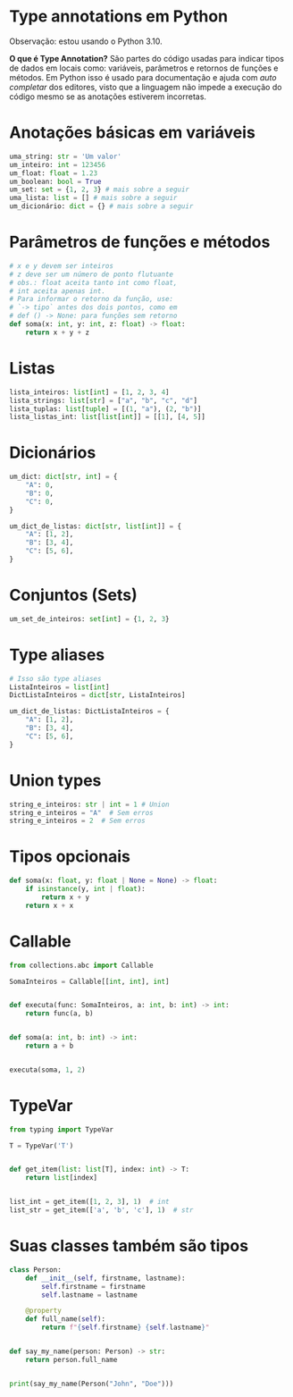 # Type annotations em Python

Observação: estou usando o Python 3.10.

**O que é Type Annotation?** São partes do código usadas para indicar tipos de
dados em locais como: variáveis, parâmetros e retornos de funções e métodos. Em
Python isso é usado para documentação e ajuda com _auto completar_ dos editores,
visto que a linguagem não impede a execução do código mesmo se as anotações
estiverem incorretas.

# Anotações básicas em variáveis

```python
uma_string: str = 'Um valor'
um_inteiro: int = 123456
um_float: float = 1.23
um_boolean: bool = True
um_set: set = {1, 2, 3} # mais sobre a seguir
uma_lista: list = [] # mais sobre a seguir
um_dicionário: dict = {} # mais sobre a seguir
```

# Parâmetros de funções e métodos

```python
# x e y devem ser inteiros
# z deve ser um número de ponto flutuante
# obs.: float aceita tanto int como float,
# int aceita apenas int.
# Para informar o retorno da função, use:
# `-> tipo` antes dos dois pontos, como em
# def () -> None: para funções sem retorno
def soma(x: int, y: int, z: float) -> float:
    return x + y + z
```

# Listas

```python
lista_inteiros: list[int] = [1, 2, 3, 4]
lista_strings: list[str] = ["a", "b", "c", "d"]
lista_tuplas: list[tuple] = [(1, "a"), (2, "b")]
lista_listas_int: list[list[int]] = [[1], [4, 5]]
```

# Dicionários

```python
um_dict: dict[str, int] = {
    "A": 0,
    "B": 0,
    "C": 0,
}

um_dict_de_listas: dict[str, list[int]] = {
    "A": [1, 2],
    "B": [3, 4],
    "C": [5, 6],
}
```

# Conjuntos (Sets)

```python
um_set_de_inteiros: set[int] = {1, 2, 3}
```

# Type aliases

```python
# Isso são type aliases
ListaInteiros = list[int]
DictListaInteiros = dict[str, ListaInteiros]

um_dict_de_listas: DictListaInteiros = {
    "A": [1, 2],
    "B": [3, 4],
    "C": [5, 6],
}
```

# Union types

```python
string_e_inteiros: str | int = 1 # Union
string_e_inteiros = "A"  # Sem erros
string_e_inteiros = 2  # Sem erros
```

# Tipos opcionais

```python
def soma(x: float, y: float | None = None) -> float:
    if isinstance(y, int | float):
        return x + y
    return x + x
```

# Callable

```python
from collections.abc import Callable

SomaInteiros = Callable[[int, int], int]


def executa(func: SomaInteiros, a: int, b: int) -> int:
    return func(a, b)


def soma(a: int, b: int) -> int:
    return a + b


executa(soma, 1, 2)
```

# TypeVar

```python
from typing import TypeVar

T = TypeVar('T')


def get_item(list: list[T], index: int) -> T:
    return list[index]


list_int = get_item([1, 2, 3], 1)  # int
list_str = get_item(['a', 'b', 'c'], 1)  # str
```

# Suas classes também são tipos

```python
class Person:
    def __init__(self, firstname, lastname):
        self.firstname = firstname
        self.lastname = lastname

    @property
    def full_name(self):
        return f"{self.firstname} {self.lastname}"


def say_my_name(person: Person) -> str:
    return person.full_name


print(say_my_name(Person("John", "Doe")))
```
